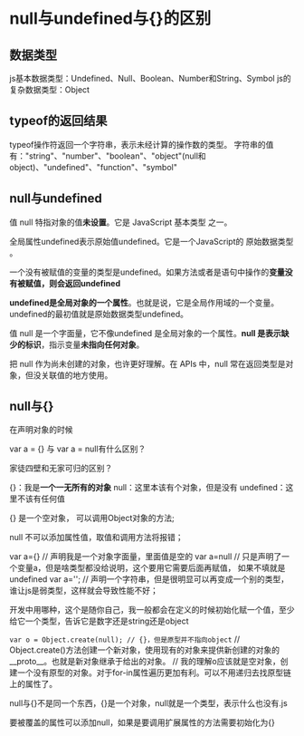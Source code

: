 # null与undefined与{}的区别

## 数据类型

js基本数据类型：Undefined、Null、Boolean、Number和String、Symbol
js的复杂数据类型：Object

## typeof的返回结果

typeof操作符返回一个字符串，表示未经计算的操作数的类型。
字符串的值有："string"、"number"、"boolean"、"object"(null和object)、"undefined"、"function"、"symbol"

## null与undefined

值 null 特指对象的值**未设置**。它是 JavaScript 基本类型 之一。

全局属性undefined表示原始值undefined。它是一个JavaScript的 原始数据类型 。

一个没有被赋值的变量的类型是undefined。如果方法或者是语句中操作的**变量没有被赋值，则会返回undefined**

**undefined是全局对象的一个属性**。也就是说，它是全局作用域的一个变量。undefined的最初值就是原始数据类型undefined。

值 null 是一个字面量，它不像undefined 是全局对象的一个属性。**null 是表示缺少的标识**，指示变量**未指向任何对象**。

把 null 作为尚未创建的对象，也许更好理解。在 APIs 中，null 常在返回类型是对象，但没关联值的地方使用。

## null与{}

在声明对象的时候

var a = {} 与 var a = null有什么区别？

家徒四壁和无家可归的区别？

{}：我是**一个一无所有的对象**
null：这里本该有个对象，但是没有
undefined：这里不该有任何值

{} 是一个空对象， 可以调用Object对象的方法;

null 不可以添加属性值，取值和调用方法将报错；

var a={} // 声明我是一个对象字面量，里面值是空的
var a=null // 只是声明了一个变量a，但是啥类型都没给说明，这个要用它需要后面再赋值， 如果不填就是undefined
var a=''; // 声明一个字符串，但是很明显可以再变成一个别的类型，谁让js是弱类型，这样就会导致性能不好；

开发中用哪种，这个是随你自己，我一般都会在定义的时候初始化赋一个值，至少给它一个类型，告诉它是数字还是string还是object

`var o = Object.create(null); // {}，但是原型并不指向object`
// Object.create()方法创建一个新对象，使用现有的对象来提供新创建的对象的__proto__。也就是新对象继承于给出的对象。
// 我的理解o应该就是空对象，创建一个没有原型的对象。对于for-in属性遍历更加有利。可以不用递归去找原型链上的属性了。

null与{}不是同一个东西，{}是一个对象，null就是一个类型，表示什么也没有.js

要被覆盖的属性可以添加null，如果是要调用扩展属性的方法需要初始化为{}
